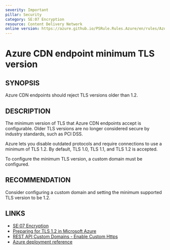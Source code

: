 ```yaml
---
severity: Important
pillar: Security
category: SE:07 Encryption
resource: Content Delivery Network
online version: https://azure.github.io/PSRule.Rules.Azure/en/rules/Azure.CDN.MinTLS/
---
```


# Azure CDN endpoint minimum TLS version

## SYNOPSIS

Azure CDN endpoints should reject TLS versions older than 1.2.

## DESCRIPTION

The minimum version of TLS that Azure CDN endpoints accept is configurable.
Older TLS versions are no longer considered secure by industry standards, such as PCI DSS.

Azure lets you disable outdated protocols and require connections to use a minimum of TLS 1.2.
By default, TLS 1.0, TLS 1.1, and TLS 1.2 is accepted.

To configure the minimum TLS version, a custom domain must be configured.

## RECOMMENDATION

Consider configuring a custom domain and setting the minimum supported TLS version to be 1.2.

## LINKS

- [SE:07 Encryption](https://learn.microsoft.com/azure/well-architected/security/encryption)
- [Preparing for TLS 1.2 in Microsoft Azure](https://azure.microsoft.com/updates/azuretls12/)
- [REST API Custom Domains - Enable Custom Https](https://learn.microsoft.com/rest/api/cdn/customdomains/enablecustomhttps#minimumtlsversion)
- [Azure deployment reference](https://learn.microsoft.com/azure/templates/microsoft.cdn/profiles/endpoints)
